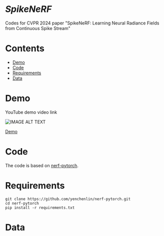 # ***SpikeNeRF***
Codes for CVPR 2024 paper "SpikeNeRF: Learning Neural Radiance Fields from Continuous Spike Stream"

# Contents
- [Demo](#Demo)
- [Code](#Code)
- [Requirements](#Requirements)
- [Data](#Data)

# Demo
YouTube demo video link

![IMAGE ALT TEXT](http://img.youtube.com/vi/YwQRJuwtddc/0.jpg)

[Demo](https://www.youtube.com/watch?v=YwQRJuwtddc "SpikeNeRF")

# Code
The code is based on [nerf-pytorch](https://github.com/yenchenlin/nerf-pytorch).

# Requirements

```
git clone https://github.com/yenchenlin/nerf-pytorch.git
cd nerf-pytorch
pip install -r requirements.txt
```

# Data
